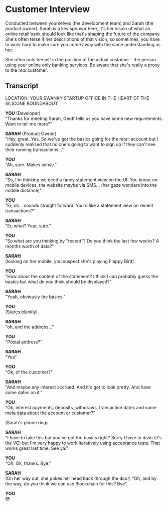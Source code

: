 
# Customer Interview

Conducted between yourselves (the development team) and Sarah (the product owner). Sarah is a key sponsor here, it's her vision of what an online retail bank should look like that's shaping the future of the company. She's often terse if her descriptions of that vision, so sometimes, you have to work hard to make sure you come away with the same understanding as her. 

She often puts herself in the position of the actual customer - the person using your online only banking services. Be aware that she's really a proxy to the _real_ customer.

## Transcript

LOCATION: YOUR SWANKY STARTUP OFFICE IN THE HEART OF THE SILICONE ROUNDABOUT

**YOU** (Developer)  
"Thanks for meeting Sarah, Geoff tells us you have some new requirements. Want to tell me more?"  

**SARAH** (Product Owner)  
"Hey, great. Yes. So we've got the basics going for the retail account but I suddenly realised that no one's going to want to sign up if they can't see their running transactions..."  

**YOU**  
"Ah, sure. Makes sense."  

**SARAH**    
"So, I'm thinking we need a fancy statement view on the UI. You know, on mobile devices, the website maybe via SMS... (her gaze wonders into the middle distance)"  

**YOU**  
"Er, ok... sounds straight forward. You'd like a statement view on recent transactions?"  

**SARAH**  
"Er, what? Year, sure."  

**YOU**  
"So what are you thinking by "recent"? Do you think the last few weeks? A months worth of data?"  

**SARAH**  
(looking on her mobile, you suspect she's playing Flappy Bird) 

**YOU**  
"How about the content of the statement? I think I can probably guess the basics but what do you think should be displayed?"  

**SARAH**  
"Yeah, obviously the basics."  

**YOU**  
(Stares blankly)

**SARAH**  
"oh, and the address..."  

**YOU**  
"Postal address?"  

**SARAH**  
"Yes"  

**YOU**  
"Ok, of the customer?"  

**SARAH**  
"And maybe any interest accrued. And it's got to look pretty. And have some dates on it."  

**YOU**  
"Ok, interest payments, deposits, withdraws, transaction dates and some meta data about the account or customer?"  

(Sarah's phone rings

**SARAH**  
"I have to take this but you've got the basics right? Sorry I have to dash (it's the VC) but I'm very happy to work iteratively using acceptance tests. That works great last time. See ya."  

**YOU**  
"Oh, Ok, thanks. Bye."  

**SARAH**  
(On her way out, she pokes her head back through the door)
"Oh, and by the way, do you think we can use Blockchain for this? Bye"  

**YOU**  
😳